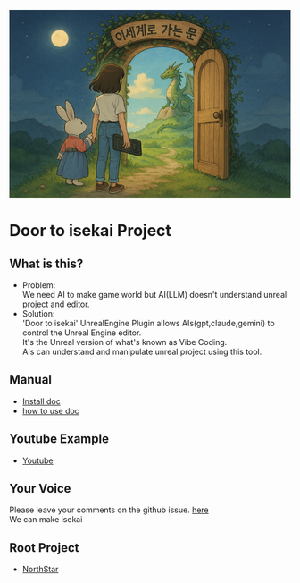 ![](docs/images/Door_0.png)
# Door to isekai Project

## What is this?
- Problem:  
  We need AI to make game world but AI(LLM) doesn't understand unreal project and editor.  
- Solution:  
  'Door to isekai' UnrealEngine Plugin allows AIs(gpt,claude,gemini) to control the Unreal Engine editor.  
  It's the Unreal version of what's known as Vibe Coding.  
  AIs can understand and manipulate unreal project using this tool.  

## Manual  
- [Install doc](docs/install/install.md)
- [how to use doc](docs/howtouse/howtouse.md)

## Youtube Example
- [Youtube](https://www.youtube.com/@creatorsoul804/videos)

## Your Voice  
Please leave your comments on the github issue. [here](https://github.com/LSG7/UnrealEngine_AI_Bridge/issues)  
We can make isekai

## Root Project  
- [NorthStar](https://github.com/LSG7/NorthStar)
